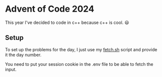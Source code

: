 # Advent of Code 2024

This year I've decided to code in c++ because c++ is cool. 😃


## Setup

To set up the problems for the day, I just use my [fetch.sh](https://github.com/NeKroFR/AdventOfCode/blob/main/2024/fetch.sh) script and provide it the day number.

You need to put your session cookie in the .env file to be able to fetch the input.
